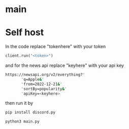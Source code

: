 # main
# Self host 
In the code replace "tokenhere" with your token
```py
client.run("<token>")
```
and for the news api replace "keyhere" with your api key
```sh
https://newsapi.org/v2/everything?'
       'q=Apple&'
       'from=2022-12-21&'
       'sortBy=popularity&'
       'apiKey=<keyhere>
```
then run it by
```sh
pip install discord.py
```
```sh
python3 main.py
```

